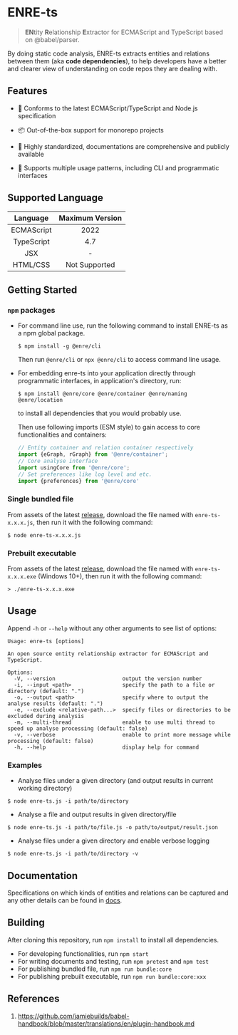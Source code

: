 # ENRE-ts

> **EN**tity **R**elationship **E**xtractor for ECMAScript and
> TypeScript based on @babel/parser.

By doing static code analysis, ENRE-ts extracts entities and
relations between them (aka **code dependencies**), to help
developers have a better and clearer view of understanding on
code repos they are dealing with.

## Features

* 📃 Conforms to the latest ECMAScript/TypeScript and Node.js
  specification

* 📦 Out-of-the-box support for monorepo projects

* 📐 Highly standardized, documentations are comprehensive and
  publicly available

* 🔌 Supports multiple usage patterns, including CLI and
  programmatic interfaces

## Supported Language

|  Language  | Maximum Version |
|:----------:|:---------------:|
| ECMAScript |      2022       |
| TypeScript |       4.7       |
|    JSX     |        -        |
|  HTML/CSS  |  Not Supported  |

## Getting Started

### `npm` packages

* For command line use, run the following command to install
  ENRE-ts as a npm global package.

    ```shell
    $ npm install -g @enre/cli
    ```

  Then run `@enre/cli` or `npx @enre/cli` to access command line
  usage.


* For embedding enre-ts into your application directly through
  programmatic interfaces, in application's directory, run:

    ```shell
    $ npm install @enre/core @enre/container @enre/naming @enre/location
    ```

  to install all dependencies that you would probably use.

  Then use following imports (ESM style) to gain access to core
  functionalities and containers:

    ```js
    // Entity container and relation container respectively
    import {eGraph, rGraph} from '@enre/container';
    // Core analyse interface
    import usingCore from '@enre/core';
    // Set preferences like log level and etc.
    import {preferences} from '@enre/core'
    ```

### Single bundled file

From assets of the
latest [release](https://github.com/xjtu-enre/ENRE-ts/releases),
download the file named with `enre-ts-x.x.x.js`, then run it with
the following command:

```shell
$ node enre-ts-x.x.x.js
```

### Prebuilt executable

From assets of the
latest [release](https://github.com/xjtu-enre/ENRE-ts/releases),
download the file named with `enre-ts-x.x.x.exe` (Windows 10+),
then run it with the following command:

```shell
> ./enre-ts-x.x.x.exe
```

## Usage

Append `-h` or `--help` without any other arguments to see list
of options:

```text
Usage: enre-ts [options]

An open source entity relationship extractor for ECMAScript and TypeScript.

Options:
  -V, --version                     output the version number
  -i, --input <path>                specify the path to a file or directory (default: ".")
  -o, --output <path>               specify where to output the analyse results (default: ".")
  -e, --exclude <relative-path...>  specify files or directories to be excluded during analysis
  -m, --multi-thread                enable to use multi thread to speed up analyse processing (default: false)
  -v, --verbose                     enable to print more message while processing (default: false)
  -h, --help                        display help for command

```

### Examples

* Analyse files under a given directory (and output results in
  current working directory)

```shell
$ node enre-ts.js -i path/to/directory
```

* Analyse a file and output results in given directory/file

```shell
$ node enre-ts.js -i path/to/file.js -o path/to/output/result.json
```

* Analyse files under a given directory and enable verbose
  logging

```shell
$ node enre-ts.js -i path/to/directory -v
```

## Documentation

Specifications on which kinds of entities and relations can be
captured and any other details can be found
in [docs](docs/README.md).

## Building

After cloning this repository, run `npm install` to install all
dependencies.

* For developing functionalities, run `npm start`
* For writing documents and testing, run `npm pretest`
  and `npm test`
* For publishing bundled file, run `npm run bundle:core`
* For publishing prebuilt executable,
  run `npm run bundle:core:xxx`

## References

1. https://github.com/jamiebuilds/babel-handbook/blob/master/translations/en/plugin-handbook.md
